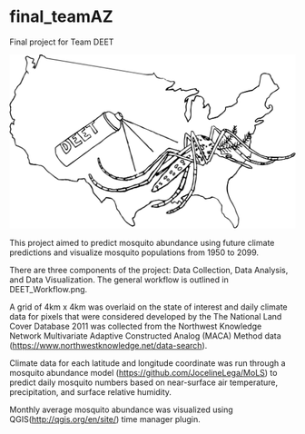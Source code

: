 # final_teamAZ
Final project for Team DEET

![alt tag](https://github.com/ksaxberg/final_teamAZ/blob/master/DEET_Logo.png)

This project aimed to predict mosquito abundance using future climate predictions and visualize mosquito 
populations from 1950 to 2099.

There are three components of the project: Data Collection, Data Analysis, and Data Visualization. 
The general workflow is outlined in DEET_Workflow.png.

A grid of 4km x 4km was overlaid on the state of interest and daily climate data for pixels that were considered developed by the The National Land Cover Database 2011 was collected from the Northwest Knowledge Network Multivariate Adaptive Constructed Analog (MACA) Method data (https://www.northwestknowledge.net/data-search).

Climate data for each latitude and longitude coordinate was run through a mosquito abundance model (https://github.com/JocelineLega/MoLS) to predict daily mosquito numbers based on near-surface air temperature, precipitation, and surface relative humidity.

Monthly average mosquito abundance was visualized using QGIS(http://qgis.org/en/site/) time manager plugin.

